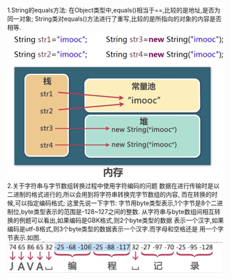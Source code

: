  1.String的equals方法:
   在Object类型中,equals()相当于==,比较的是地址,是否为同一对象;
 String类对equals()方法进行了重写,比较的是所指向的对象的内容是否相等.
   ![avator](../images/String2.png)
 2.关于字符串与字节数组转换过程中使用字符编码的问题
   数据在进行传输时是以二进制的格式进行的,所以会用到将字符串转换完字节数组的内容,
 而在转换的时候,可以指定编码格式;
   这里先说一下字节:
   字节用byte类型表示,1个字节是8个二进制位,byte类型表示的范围是-128~127之间的整数.
   从字符串与byte数组间相互转换的例题可以看出,如果编码是GBK格式,则2个byte类型的数据
   表示一个汉字,如果编码是utf-8格式,则3个byte类型的数据表示一个汉字.而字母和空格还是
   用一个字节表示.如图.
   ![avator](../images/String1.png)
 